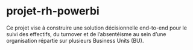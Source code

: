 # projet-rh-powerbi
Ce projet vise à construire une solution décisionnelle end-to-end pour le suivi des effectifs, du turnover et de l’absentéisme au sein d’une organisation répartie sur plusieurs Business Units (BU).
